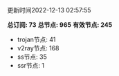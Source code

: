 更新时间2022-12-13 02:57:55

**总订阅: 73**
**总节点: 965**
**有效节点: 245**
- trojan节点: 41
- v2ray节点: 168
- ss节点: 35
- ssr节点: 1
